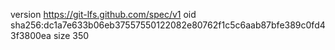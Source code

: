 version https://git-lfs.github.com/spec/v1
oid sha256:dc1a7e633b06eb37557550122082e80762f1c5c6aab87bfe389c0fd43f3800ea
size 350
